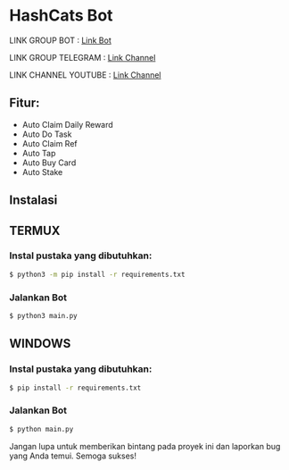 # HashCats Bot

LINK GROUP BOT : [Link Bot](https://t.me/hash_cats_bot/app?startapp=XaYW537c3b)

LINK GROUP TELEGRAM : [Link Channel](https://t.me/UxScript)

LINK CHANNEL YOUTUBE : [Link Channel](https://youtube.com/@itbaart)

## Fitur:
- Auto Claim Daily Reward 	 
- Auto Do Task 
- Auto Claim Ref 
- Auto Tap 
- Auto Buy Card
- Auto Stake

## Instalasi

## TERMUX
### Instal pustaka yang dibutuhkan:
```bash
$ python3 -m pip install -r requirements.txt
```
### Jalankan Bot   
```bash
$ python3 main.py
```

## WINDOWS
### Instal pustaka yang dibutuhkan:
```bash
$ pip install -r requirements.txt
```
### Jalankan Bot   
```bash
$ python main.py
```

Jangan lupa untuk memberikan bintang pada proyek ini dan laporkan bug yang Anda temui. Semoga sukses!
